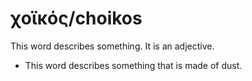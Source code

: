 # χοϊκός/choikos
This word describes something. It is an adjective.

* This word describes something that is made of dust.
